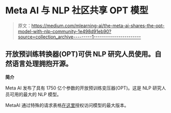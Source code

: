 # Meta AI 与 NLP 社区共享 OPT 模型

> 原文：<https://medium.com/mlearning-ai/the-meta-ai-shares-the-opt-model-with-nlp-community-1e498d91eb90?source=collection_archive---------1----------------------->

## 开放预训练转换器(OPT)可供 NLP 研究人员使用。自然语言处理拥抱开源。

**简介**

Meta AI 发布了具有 1750 亿个参数的开放预训练变压器(OPT)。这是 NLP 研究人员可用的最大的 NLP 模型。

MetaAI 通过特殊的请求表格[在这里](https://docs.google.com/forms/d/e/1FAIpQLSe4IP4N6JkCEMpCP-yY71dIUPHngVReuOmQKDEI1oHFUaVg7w/viewform)授权访问模型的最大版本。